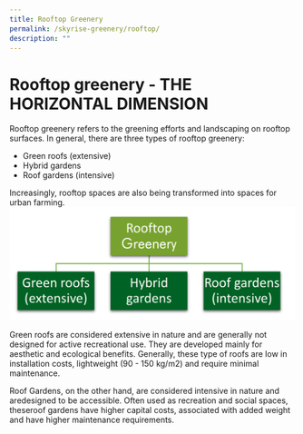 ```yaml
---
title: Rooftop Greenery
permalink: /skyrise-greenery/rooftop/
description: ""
---
```

# **Rooftop greenery - THE HORIZONTAL DIMENSION**

Rooftop greenery refers to the greening efforts and landscaping on rooftop surfaces. In general, there are three types of rooftop greenery:

* Green roofs (extensive)
* Hybrid gardens
* Roof gardens (intensive)

Increasingly, rooftop spaces are also being transformed into spaces for urban farming.
![](/images/Graphics/Rooftop%20Greenery.png)

 
Green roofs are considered extensive in nature and are generally not designed for active recreational use. They are developed mainly for aesthetic and ecological benefits. Generally, these type of roofs are low in installation costs, lightweight (90 - 150 kg/m2) and require minimal maintenance.

Roof Gardens, on the other hand, are considered intensive in nature and aredesigned to be accessible. Often used as recreation and social spaces, theseroof gardens have higher capital costs, associated with added weight and have higher maintenance requirements.
